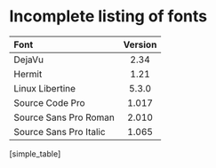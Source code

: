 # Incomplete listing of fonts

| Font            | Version |
| :---            | :----:  |
| DejaVu          | 2.34  |
| Hermit          | 1.21  |  
| Linux Libertine | 5.3.0 |
| Source Code Pro | 1.017 |
| Source Sans Pro Roman | 2.010 |
| Source Sans Pro Italic | 1.065 |
[simple_table]
